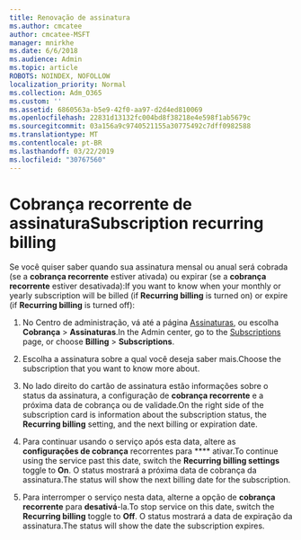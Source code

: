 ```yaml
---
title: Renovação de assinatura
ms.author: cmcatee
author: cmcatee-MSFT
manager: mnirkhe
ms.date: 6/6/2018
ms.audience: Admin
ms.topic: article
ROBOTS: NOINDEX, NOFOLLOW
localization_priority: Normal
ms.collection: Adm_O365
ms.custom: ''
ms.assetid: 6860563a-b5e9-42f0-aa97-d2d4ed810069
ms.openlocfilehash: 22831d13132fc004bd8f38218e4e598f1ab5679c
ms.sourcegitcommit: 03a156a9c9740521155a30775492c7dff0982588
ms.translationtype: MT
ms.contentlocale: pt-BR
ms.lasthandoff: 03/22/2019
ms.locfileid: "30767560"
---
```

# <a name="subscription-recurring-billing"></a><span data-ttu-id="53d08-102">Cobrança recorrente de assinatura</span><span class="sxs-lookup"><span data-stu-id="53d08-102">Subscription recurring billing</span></span>

<span data-ttu-id="53d08-103">Se você quiser saber quando sua assinatura mensal ou anual será cobrada (se a **cobrança recorrente** estiver ativada) ou expirar (se a **cobrança recorrente** estiver desativada):</span><span class="sxs-lookup"><span data-stu-id="53d08-103">If you want to know when your monthly or yearly subscription will be billed (if **Recurring billing** is turned on) or expire (if **Recurring billing** is turned off):</span></span> 
  
1. <span data-ttu-id="53d08-104">No Centro de administração, vá até a página [Assinaturas](https://go.microsoft.com/fwlink/p/?linkid=842054), ou escolha **Cobrança** \> **Assinaturas**.</span><span class="sxs-lookup"><span data-stu-id="53d08-104">In the Admin center, go to the [Subscriptions](https://go.microsoft.com/fwlink/p/?linkid=842054) page, or choose **Billing** \> **Subscriptions**.</span></span>
    
2. <span data-ttu-id="53d08-105">Escolha a assinatura sobre a qual você deseja saber mais.</span><span class="sxs-lookup"><span data-stu-id="53d08-105">Choose the subscription that you want to know more about.</span></span>
    
3. <span data-ttu-id="53d08-106">No lado direito do cartão de assinatura estão informações sobre o status da assinatura, a configuração de **cobrança recorrente** e a próxima data de cobrança ou de validade.</span><span class="sxs-lookup"><span data-stu-id="53d08-106">On the right side of the subscription card is information about the subscription status, the **Recurring billing** setting, and the next billing or expiration date.</span></span> 
    
4. <span data-ttu-id="53d08-107">Para continuar usando o serviço após esta data, altere as **configurações de cobrança** recorrentes para \*\*\*\* ativar.</span><span class="sxs-lookup"><span data-stu-id="53d08-107">To continue using the service past this date, switch the **Recurring billing settings** toggle to **On**.</span></span> <span data-ttu-id="53d08-108">O status mostrará a próxima data de cobrança da assinatura.</span><span class="sxs-lookup"><span data-stu-id="53d08-108">The status will show the next billing date for the subscription.</span></span>
    
5. <span data-ttu-id="53d08-109">Para interromper o serviço nesta data, alterne a opção de **cobrança recorrente** para **desativá**-la.</span><span class="sxs-lookup"><span data-stu-id="53d08-109">To stop service on this date, switch the **Recurring billing** toggle to **Off**.</span></span> <span data-ttu-id="53d08-110">O status mostrará a data de expiração da assinatura.</span><span class="sxs-lookup"><span data-stu-id="53d08-110">The status will show the date the subscription expires.</span></span>
    

